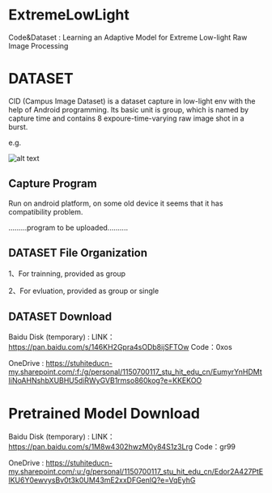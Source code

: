 # ExtremeLowLight
Code&amp;Dataset : Learning an Adaptive Model for Extreme Low-light Raw Image Processing


# DATASET
CID (Campus Image Dataset) is a dataset capture in low-light env with the help of Android programming.
Its basic unit is group, which is named by capture time and contains 8 expoure-time-varying raw image shot in a burst.

e.g.

![alt text](structure.bmp "structure")


## Capture Program
Run on android platform, on some old device it seems that it has compatibility problem.

.........program to be uploaded..........

## DATASET File Organization

1、For trainning, provided as group

2、For evluation, provided as group or single


## DATASET Download

Baidu Disk (temporary) : LINK：https://pan.baidu.com/s/146KH2Gpra4sODb8ijSFTOw Code：0xos

OneDrive : https://stuhiteducn-my.sharepoint.com/:f:/g/personal/1150700117_stu_hit_edu_cn/EumyrYnHDMtIiNoAHNshbXUBHU5diRWyGVB1rmso860kog?e=KKEKOO


# Pretrained Model Download


Baidu Disk (temporary) : LINK：https://pan.baidu.com/s/1M8w4302hwzM0y84S1z3Lrg Code：gr99

OneDrive : https://stuhiteducn-my.sharepoint.com/:u:/g/personal/1150700117_stu_hit_edu_cn/Edor2A427PtElKU6Y0ewvysBv0t3k0UM43mE2xxDFGenlQ?e=VqEyhG

